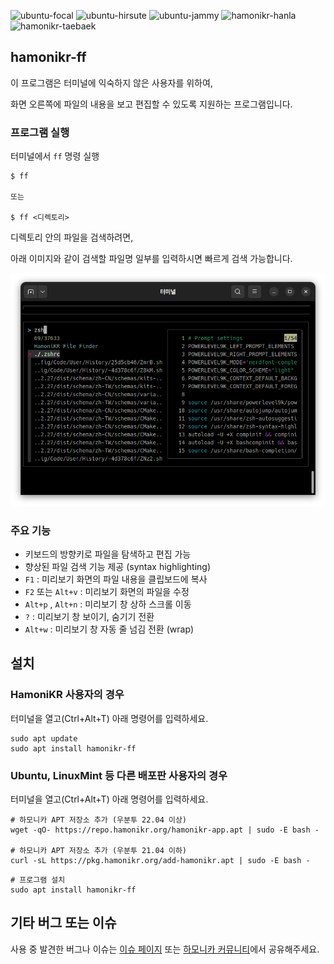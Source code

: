 ![ubuntu-focal](https://img.shields.io/badge/ubuntu-20.04-red)
![ubuntu-hirsute](https://img.shields.io/badge/ubuntu-21.04-red)
![ubuntu-jammy](https://img.shields.io/badge/ubuntu-22.04-red)
![hamonikr-hanla](https://img.shields.io/badge/hamonikr-hanla-purple)
![hamonikr-taebaek](https://img.shields.io/badge/hamonikr-taeback-green)

## hamonikr-ff

이 프로그램은 터미널에 익숙하지 않은 사용자를 위하여, 

화면 오른쪽에 파일의 내용을 보고 편집할 수 있도록 지원하는 프로그램입니다.

### 프로그램 실행

터미널에서 ```ff``` 명령 실행
```
$ ff

또는

$ ff <디렉토리>
```

디렉토리 안의 파일을 검색하려면, 

아래 이미지와 같이 검색할 파일명 일부를 입력하시면 빠르게 검색 가능합니다.

![screen1](doc/ff.png)

### 주요 기능
 - 키보드의 방향키로 파일을 탐색하고 편집 가능
 - 향상된 파일 검색 기능 제공 (syntax highlighting)
 - `F1` : 미리보기 화면의 파일 내용을 클립보드에 복사
 - `F2` 또는 `Alt+v` : 미리보기 화면의 파일을 수정
 - `Alt+p` , `Alt+n` : 미리보기 창 상하 스크롤 이동
 - `?` : 미리보기 창 보이기, 숨기기 전환
 - `Alt+w` : 미리보기 창 자동 줄 넘김 전환 (wrap)

## 설치

### HamoniKR 사용자의 경우
터미널을 열고(Ctrl+Alt+T) 아래 명령어를 입력하세요.

```
sudo apt update
sudo apt install hamonikr-ff
```

### Ubuntu, LinuxMint 등 다른 배포판 사용자의 경우
터미널을 열고(Ctrl+Alt+T) 아래 명령어를 입력하세요.

```
# 하모니카 APT 저장소 추가 (우분투 22.04 이상)
wget -qO- https://repo.hamonikr.org/hamonikr-app.apt | sudo -E bash -

# 하모니카 APT 저장소 추가 (우분투 21.04 이하)
curl -sL https://pkg.hamonikr.org/add-hamonikr.apt | sudo -E bash -
```
```
# 프로그램 설치
sudo apt install hamonikr-ff
```

## 기타 버그 또는 이슈 

사용 중 발견한 버그나 이슈는 [이슈 페이지](https://github.com/hamonikr/hamonikr-ff/issues) 또는 [하모니카 커뮤니티](https://hamonikr.org)에서 공유해주세요.